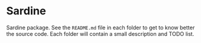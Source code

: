# Sardine

Sardine package. See the `README.md` file in each folder to get to know better the source code. Each folder will contain a small description and TODO list.
